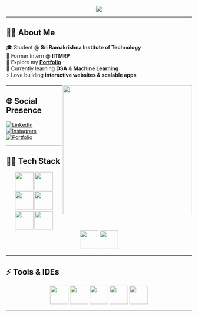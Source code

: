 <p align="center">
  <img src="https://readme-typing-svg.herokuapp.com?font=Fira+Code&pause=1000&color=F75C7E&center=true&vCenter=true&width=435&lines=Hi+there+👋+I'm+Sooraj+R+Nair;Welcome+to+my+GitHub!">
</p>

---

## 👨‍💻 About Me  

🎓 Student @ **Sri Ramakrishna Institute of Technology**  
💼 Former Intern @ **IITMRP**  
🔭 Explore my [**Portfolio**](https://sooraj-me.github.io/portfolio/)  
🌱 Currently learning **DSA** & **Machine Learning**  
⚡ Love building **interactive websites & scalable apps**  

<img align="right" width="350" src="https://media.giphy.com/media/qgQUggAC3Pfv687qPC/giphy.gif">

---

## 🌐 Social Presence  

[![LinkedIn](https://img.shields.io/badge/LinkedIn-0077B5?style=for-the-badge&logo=linkedin&logoColor=white)](https://www.linkedin.com/in/sooraj-r-nair-38757925a)  
[![Instagram](https://img.shields.io/badge/Instagram-d62976?style=for-the-badge&logo=instagram&logoColor=white)](https://www.instagram.com/s_o_o_raj_04?igsh=aWwwYjBvOTJoZ2Vz)  
[![Portfolio](https://img.shields.io/badge/Portfolio-000000?style=for-the-badge&logo=vercel&logoColor=white)](https://sooraj-me.github.io/portfolio/)  

---

## 🧑‍💻 Tech Stack  

<p align="center">
  <img height="50" src="https://img.icons8.com/color/48/000000/python.png"/>
  <img height="50" src="https://img.icons8.com/color/48/000000/c-programming.png"/>
  <img height="50" src="https://img.icons8.com/color/48/000000/java-coffee-cup-logo.png"/>
  <img height="50" src="https://img.icons8.com/color/48/000000/html-5.png"/>
  <img height="50" src="https://img.icons8.com/color/48/000000/css3.png"/>
  <img height="50" src="https://img.icons8.com/color/48/000000/bootstrap.png"/>
  <img height="50" src="https://img.icons8.com/color/48/000000/javascript.png"/>
  <img height="50" src="https://img.icons8.com/color/48/000000/mysql-logo.png"/>
</p>  

---

## ⚡ Tools & IDEs  

<p align="center">
  <img height="50" src="https://img.icons8.com/color/48/000000/visual-studio-code-2019.png"/>
  <img height="50" src="https://img.icons8.com/color/48/000000/pycharm.png"/>
  <img height="50" src="https://img.icons8.com/color/480/notion--v1.png"/>
  <img height="50" src="https://img.shields.io/badge/Netlify-00C7B7?style=for-the-badge&logo=netlify&logoColor=white"/>
  <img height="50" src="https://img.icons8.com/glyph-neue/64/ffffff/github.png"/>
</p>  

---

